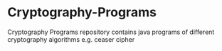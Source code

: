 # Cryptography-Programs
Cryptography Programs repository contains java programs of different cryptography algorithms e.g. ceaser cipher

